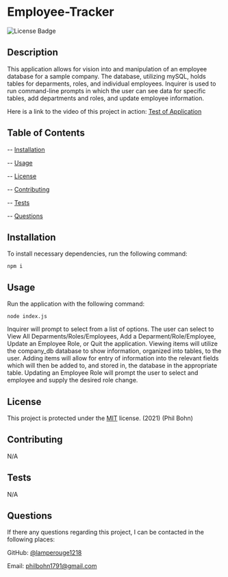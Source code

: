 # Employee-Tracker

![License Badge](https://img.shields.io/badge/license-MIT-blue)

## Description 

This application allows for vision into and manipulation of an employee database for a sample company. The database, utilizing mySQL, holds tables for deparments, roles, and individual employees. Inquirer is used to run command-line prompts in which the user can see data for specific tables, add departments and roles, and update employee information.  

Here is a link to the video of this project in action: [Test of Application]()

## Table of Contents

-- [Installation](#installation)

-- [Usage](#usage)

-- [License](#license)

-- [Contributing](#contributing)

-- [Tests](#tests)

-- [Questions](#questions)

## Installation
  
To install necessary dependencies, run the following command:

    npm i

## Usage

Run the application with the following command:

    node index.js

Inquirer will prompt to select from a list of options. The user can select to View All Deparments/Roles/Employees, Add a Deparment/Role/Employee, Update an Employee Role, or Quit the application. Viewing items will utilize the company_db database to show information, organized into tables, to the user. Adding items will allow for entry of information into the relevant fields which will then be added to, and stored in, the database in the appropriate table. Updating an Employee Role will prompt the user to select and employee and supply the desired role change. 

## License

This project is protected under the [MIT](https://choosealicense.com/licenses/mit/) license. (2021) (Phil Bohn)

## Contributing

N/A

## Tests

N/A

## Questions

If there any questions regarding this project, I can be contacted in the following places:

GitHub: [@lamperouge1218](https://github.com/lamperouge1218)

Email: philbohn1791@gmail.com
